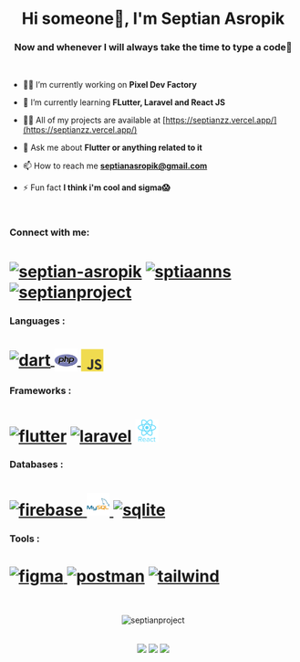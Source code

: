 <h1 align="center">Hi someone👋, I'm Septian Asropik</h1>
<h3 align="center">Now and whenever I will always take the time to type a code📌</h3>

<br>

- 🐱‍👤 I’m currently working on **Pixel Dev Factory**

- 🌱 I’m currently learning **FLutter, Laravel and React JS**

- 👨‍💻 All of my projects are available at [https://septianzz.vercel.app/](https://septianzz.vercel.app/)

- 💬 Ask me about **Flutter or anything related to it**

- 📫 How to reach me **septianasropik@gmail.com**

- ⚡ Fun fact **I think i'm cool and sigma😱**

<br>
<h3 align="left">Connect with me:</h3>
<h1 align="left">
<a href="https://linkedin.com/in/septian-asropik" target="blank"><img align="center" src="https://raw.githubusercontent.com/rahuldkjain/github-profile-readme-generator/master/src/images/icons/Social/linked-in-alt.svg" alt="septian-asropik" height="30" width="40" /></a>
<a href="https://instagram.com/sptiaanns" target="blank"><img align="center" src="https://raw.githubusercontent.com/rahuldkjain/github-profile-readme-generator/master/src/images/icons/Social/instagram.svg" alt="sptiaanns" height="30" width="40" /></a>
<a href="https://www.youtube.com/c/septianproject" target="blank"><img align="center" src="https://raw.githubusercontent.com/rahuldkjain/github-profile-readme-generator/master/src/images/icons/Social/youtube.svg" alt="septianproject" height="30" width="40" /></a>
</h1>

<h3 align="left">Languages :</h3>
<h1 align="left">
<a href="https://dart.dev" target="_blank" rel="noreferrer"> <img align="center" src="https://www.vectorlogo.zone/logos/dartlang/dartlang-icon.svg" alt="dart" width="40" height="40"/> </a> 
<a href="https://www.php.net" target="_blank" rel="noreferrer"> 
<img align="center" src="https://raw.githubusercontent.com/devicons/devicon/master/icons/php/php-original.svg" alt="php" width="40" height="40"/> </a> 
<a href="https://developer.mozilla.org/en-US/docs/Web/JavaScript" target="_blank" rel="noreferrer"> 
<img align="center" src="https://raw.githubusercontent.com/devicons/devicon/master/icons/javascript/javascript-original.svg" alt="javascript" width="40" height="40"/> </a> 
</h1>

<h3 align="left">Frameworks  :</h3>
<h1 align="left">
<a href="https://flutter.dev" target="_blank" rel="noreferrer"> <img src="https://www.vectorlogo.zone/logos/flutterio/flutterio-icon.svg" alt="flutter" width="40" height="40"/></a>  
<a href="https://laravel.com/" target="_blank" rel="noreferrer"> 
<img src="https://laravel.com/img/logomark.min.svg" alt="laravel" width="40" height="40"/></a> 
<a href="https://reactjs.org/" target="_blank" rel="noreferrer"> 
<img src="https://raw.githubusercontent.com/devicons/devicon/master/icons/react/react-original-wordmark.svg" alt="react" width="40" height="40"/></a> 
</h1>

<h3 align="left">Databases  :</h3>
<h1>
<a href="https://firebase.google.com/" target="_blank" rel="noreferrer"> <img src="https://www.vectorlogo.zone/logos/firebase/firebase-icon.svg" alt="firebase" width="40" height="40"/> </a>
<a href="https://www.mysql.com/" target="_blank" rel="noreferrer"> 
<img src="https://raw.githubusercontent.com/devicons/devicon/master/icons/mysql/mysql-original-wordmark.svg" alt="mysql" width="40" height="40"/> </a>
<a href="https://www.sqlite.org/" target="_blank" rel="noreferrer"> 
<img src="https://www.vectorlogo.zone/logos/sqlite/sqlite-icon.svg" alt="sqlite" width="40" height="40"/> </a> 
</h1>

<h3 align="left">Tools  :</h3>
<h1 align="left">
<a href="https://www.figma.com/" target="_blank" rel="noreferrer"> <img src="https://www.vectorlogo.zone/logos/figma/figma-icon.svg" alt="figma" width="40" height="40"/> </a>
<a href="https://postman.com" target="_blank" rel="noreferrer"> 
<img src="https://www.vectorlogo.zone/logos/getpostman/getpostman-icon.svg" alt="postman" width="40" height="40"/></a> 
<a href="https://tailwindcss.com/" target="_blank" rel="noreferrer"> 
<img src="https://www.vectorlogo.zone/logos/tailwindcss/tailwindcss-icon.svg" alt="tailwind" width="40" height="40"/></a> 
</h1>

<br>
<p align="center"><img align="center" src="https://github-readme-stats.vercel.app/api/top-langs?username=septianproject&show_icons=true&theme=gruvbox&locale=en&layout=compact" alt="septianproject"/></p>
<br>
<div align="center">
<img align="center"  src="https://media.tenor.com/bWUeVRqW9-IAAAAi/fast-cat-cat-excited.gif" width="250">
<img align="center"  src="https://media.tenor.com/ElqtX4A6a0MAAAAj/victory.gif" width="200">
<img align="center"  src="https://media.tenor.com/L4ncxhqryfQAAAAj/cat.gif" width="250">
</div>
